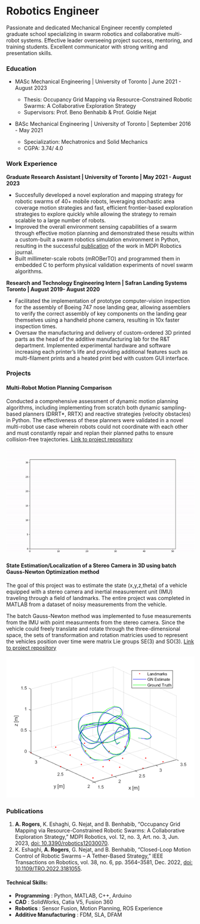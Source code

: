 # Robotics Engineer
Passionate and dedicated Mechanical Engineer recently completed graduate school specializing in swarm robotics and collaborative multi-robot systems. Effective leader overseeing project success, mentoring, and training students. Excellent communicator with strong writing and presentation skills.
### Education
- MASc Mechanical Engineering | University of Toronto | June 2021 - August 2023
    - Thesis: Occupancy Grid Mapping via Resource-Constrained Robotic Swarms: A Collaborative Exploration Strategy
    - Supervisors: Prof. Beno Benhabib & Prof. Goldie Nejat

- BASc Mechanical Engineering | University of Toronto | September 2016 - May 2021
    - Specialization: Mechatronics and Solid Mechanics
    - CGPA: 3.74/ 4.0

### Work Experience
**Graduate Research Assistant | University of Toronto | May 2021 - August 2023**
- Succesfully developed a novel exploration and mapping strategy for robotic swarms of 40+ mobile robots, leveraging stochastic area coverage motion strategies and fast, efficient frontier-based exploration strategies to explore quickly while allowing the strategy to remain scalable to a large number of robots.
- Improved the overall environment sensing capabilities of a swarm through effective motion planning and demonstrated these results within a custom-built a swarm robotics simulation environment in Python, resulting in the successful [publication](https://www.mdpi.com/2218-6581/12/3/70) of the work in MDPI Robotics journal.
- Built millimeter-scale robots (mROBerTO) and programmed them in embedded C to perform physical validation experiments of novel swarm algorithms.

**Research and Technology Engineering Intern | Safran Landing Systems Toronto | August 2019- August 2020**
- Facilitated the implementation of prototype computer-vision inspection for the assembly of Boeing 747 nose landing gear, allowing assemblers to verify the correct assembly of key components on the landing gear themselves using a handheld phone camera, resulting in 10x faster inspection times.
- Oversaw the manufacturing and delivery of custom-ordered 3D printed parts as the head of the additive manufacturing lab for the R&T department. Implemented experimental hardware and software increasing each printer’s life and providing additional features such as multi-filament prints and a heated print bed with custom GUI interface.

### Projects

#### Multi-Robot Motion Planning Comparison
Conducted a comprehensive assessment of dynamic motion planning algorithms, including implementing from scratch both dynamic sampling-based planners (DRRT*, RRTX) and reactive strategies (velocity obstacles) in Python. The effectiveness of these planners were validated  in a novel multi-robot use case wherein robots could not coordinate with each other and must constantly repair and replan their planned paths to ensure collision-free trajectories.
[Link to project repository](https://github.com/AndrewRgrs/Dynamic-Planners-but-Multi-Robot)

![4 Robots navigating using DRRT*](assests/img/DRRT_Star.gif)


#### State Estimation/Localization of a Stereo Camera in 3D using batch Gauss-Newton Optimization method
The goal of this project was to estimate the state (x,y,z,theta) of a vehicle equipped with a stereo camera and inertial measurement unit (IMU) traveling through a field of landmarks. The entire project was completed in MATLAB from a dataset of noisy measurements from the vehicle. 

The batch Gauss-Newton method was implemented to fuse measurements from the IMU with point measurments from the stereo camera. Since the vehicle could freely translate and rotate through the three-dimensional space, the sets of transformation and rotation matricies used to represent the vehicles position over time were matrix Lie groups SE(3) and SO(3). 
[Link to project repository](https://github.com/AndrewRgrs/stereo_camera_state_estimatation)

![Estimated and Ground Truth Path](assests\img\Path.png)


### Publications
1. **A. Rogers**, K. Eshaghi, G. Nejat, and B. Benhabib, “Occupancy Grid Mapping via Resource-Constrained Robotic Swarms: A Collaborative Exploration Strategy,” MDPI Robotics, vol. 12, no. 3, Art. no. 3, Jun. 2023, [doi: 10.3390/robotics12030070](https://doi.org/10.3390/robotics12030070).
2. K. Eshaghi, **A. Rogers**, G. Nejat, and B. Benhabib, “Closed-Loop Motion Control of Robotic Swarms – A Tether-Based Strategy,” IEEE Transactions on Robotics, vol. 38, no. 6, pp. 3564–3581, Dec. 2022, [doi: 10.1109/TRO.2022.3181055](https://doi.org/10.1109/TRO.2022.3181055). 


#### Technical Skills: 
- **Programming** : Python, MATLAB, C++, Arduino   
- **CAD** : SolidWorks, Catia V5, Fusion 360   
- **Robotics** : Sensor Fusion, Motion Planning, ROS Experience
- **Additive Manufacturing** : FDM, SLA, DFAM


